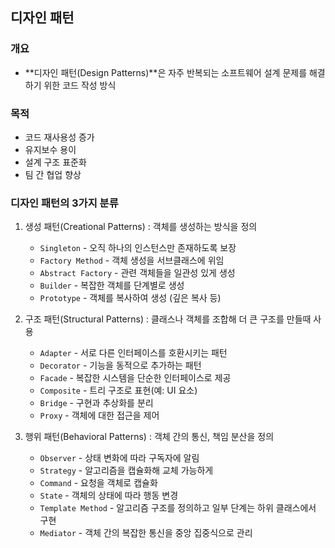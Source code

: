 ## 디자인 패턴

### 개요
- **디자인 패턴(Design Patterns)**은 자주 반복되는 소프트웨어 설계 문제를 해결하기 위한 코드 작성 방식

### 목적
- 코드 재사용성 증가
- 유지보수 용이
- 설계 구조 표준화
- 팀 간 협업 향상

### 디자인 패턴의 3가지 분류
1. 생성 패턴(Creational Patterns) : 객체를 생성하는 방식을 정의
    - `Singleton` - 오직 하나의 인스턴스만 존재하도록 보장
    - `Factory Method` - 객체 생성을 서브클래스에 위임
    - `Abstract Factory` - 관련 객체들을 일관성 있게 생성
    - `Builder` - 복잡한 객체를 단계별로 생성
    - `Prototype` - 객체를 복사하여 생성 (깊은 복사 등)

2. 구조 패턴(Structural Patterns) : 클래스나 객체를 조합해 더 큰 구조를 만들때 사용
    - `Adapter` - 서로 다른 인터페이스를 호환시키는 패턴
    - `Decorator` - 기능을 동적으로 추가하는 패턴
    - `Facade` - 복잡한 시스템을 단순한 인터페이스로 제공
    - `Composite` - 트리 구조로 표현(예: UI 요소)
    - `Bridge` - 구현과 추상화를 분리
    - `Proxy` - 객체에 대한 접근을 제어

3. 행위 패턴(Behavioral Patterns) : 객체 간의 통신, 책임 분산을 정의
    - `Observer` - 상태 변화에 따라 구독자에 알림
    - `Strategy` - 알고리즘을 캡슐화해 교체 가능하게
    - `Command` - 요청을 객체로 캡슐화
    - `State` - 객체의 상태에 따라 행동 변경
    - `Template Method` - 알고리즘 구조를 정의하고 일부 단계는 하위 클래스에서 구현
    - `Mediator` - 객체 간의 복잡한 통신을 중앙 집중식으로 관리